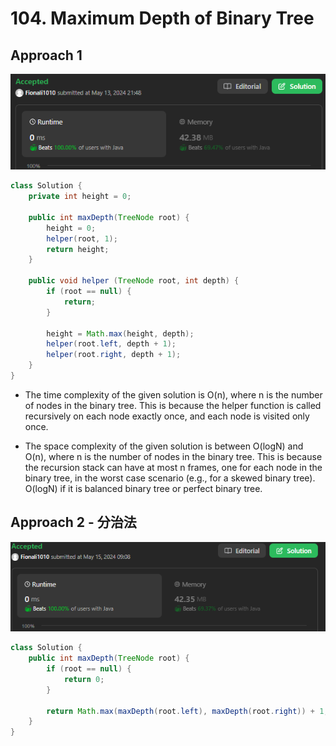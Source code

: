 # 104. Maximum Depth of Binary Tree
## Approach 1

![alt text](image.png)

```java
class Solution {
    private int height = 0;

    public int maxDepth(TreeNode root) {
        height = 0;
        helper(root, 1);
        return height;
    }

    public void helper (TreeNode root, int depth) {
        if (root == null) {
            return;
        }

        height = Math.max(height, depth);
        helper(root.left, depth + 1);
        helper(root.right, depth + 1);
    }
}
```

- The time complexity of the given solution is O(n), where n is the number of nodes in the binary tree. This is because the helper function is called recursively on each node exactly once, and each node is visited only once.

- The space complexity of the given solution is between O(logN) and O(n), where n is the number of nodes in the binary tree. This is because the recursion stack can have at most n frames, one for each node in the binary tree, in the worst case scenario (e.g., for a skewed binary tree). O(logN) if it is balanced binary tree or perfect binary tree.

## Approach 2 - 分治法

![alt text](image-4.png)

```java
class Solution {
    public int maxDepth(TreeNode root) {
        if (root == null) {
            return 0;
        }

        return Math.max(maxDepth(root.left), maxDepth(root.right)) + 1;
    }
}
```